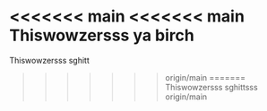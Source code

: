 <<<<<<< main
<<<<<<< main
Thiswowzersss ya birch 
=======
Thiswowzersss sghitt
>>>>>>> origin/main
=======
Thiswowzersss sghittsss
>>>>>>> origin/main
